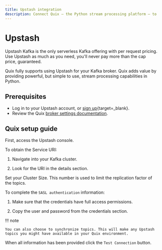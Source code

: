 ```yaml
---
title: Upstash integration
description: Connect Quix — the Python stream processing platform — to Upstash and leverage your streaming data to build real-time applications and products faster.
---
```


# Upstash

Upstash Kafka is the only serverless Kafka offering with per request pricing. Use Upstash as much as you need, you'll never pay more than the cap price, guaranteed. 

Quix fully supports using Upstash for your Kafka broker. Quix adds value by providing powerful, but simple to use, stream processing capabilities in Python.

## Prerequisites

* Log in to your Upstash account, or [sign up](https://upstash.com/){target=_blank}.
* Review the Quix [broker settings documentation](./broker-settings.md).

## Quix setup guide

First, access the Upstash console.

To obtain the Service URI:

1. Navigate into your Kafka cluster.

2. Look for the URI in the details section.

Set your Cluster Size. This number is used to limit the replication factor of the topics.

To complete the `SASL authentication` information:

1. Make sure that the credentials have full access permissions.

2. Copy the user and password from the credentials section.

!!! note

    You can also choose to synchronize topics. This will make any Upstash topics you might have available in your Quix environment.

When all information has been provided click the `Test Connection` button.
